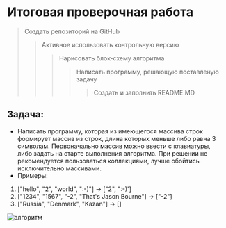 # Итоговая проверочная работа

>Создать репозиторий на GitHub
>>Активное использовать контрольную версию
>>>Нарисовать блок-схему алгоритма
>>>> Написать программу, решающую поставленую задачу
>>>>> Создать и заполнить README.MD


## Задача:
+ Написать программу, которая из имеющегося массива строк формирует массив из строк, длина которых меньше либо равна 3 символам. Первоначально массив можно ввести с клавиатуры, либо задать на старте выполнения алгоритма. При решении не рекомендуется пользоваться коллекциями, лучше обойтись исключительно массивами.
+ Примеры:
1. ["hello", "2", "world", ":-)"] -> ["2", ":-)']
2. ["1234", "1567", "-2", "That's Jason Bourne"] -> ["-2"]
3. ["Russia", "Denmark", "Kazan"] -> []


<image src="diagram.jpg" alt="алгоритм">

